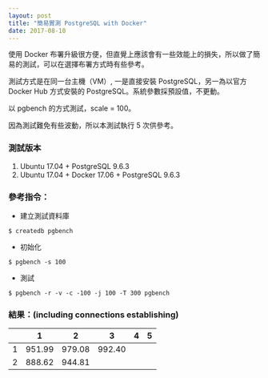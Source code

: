 ```yaml
---
layout: post
title: "簡易實測 PostgreSQL with Docker"
date: 2017-08-10
---
```


使用 Docker 布署升級很方便，但直覺上應該會有一些效能上的損失，所以做了簡易的測試，可以在選擇布署方式時有些參考。

測試方式是在同一台主機（VM）, 一是直接安裝 PostgreSQL，另一為以官方 Docker Hub 方式安裝的 PostgreSQL。系統參數採預設值，不更動。

以 pgbench 的方式測試，scale = 100。

因為測試難免有些波動，所以本測試執行 5 次供參考。

### 測試版本
1. Ubuntu 17.04 + PostgreSQL 9.6.3
2. Ubuntu 17.04 + Docker 17.06 + PostgreSQL 9.6.3

### 參考指令：
* 建立測試資料庫
```
$ createdb pgbench
```

* 初始化
```
$ pgbench -s 100
```

* 測試
```
$ pgbench -r -v -c -100 -j 100 -T 300 pgbench
```

### 結果：(including connections establishing)

| | 1 | 2 | 3 | 4 | 5 |
|-|-|-|-|-|-|
| 1 | 951.99 | 979.08 | 992.40 |
| 2 | 888.62 | 944.81 |
